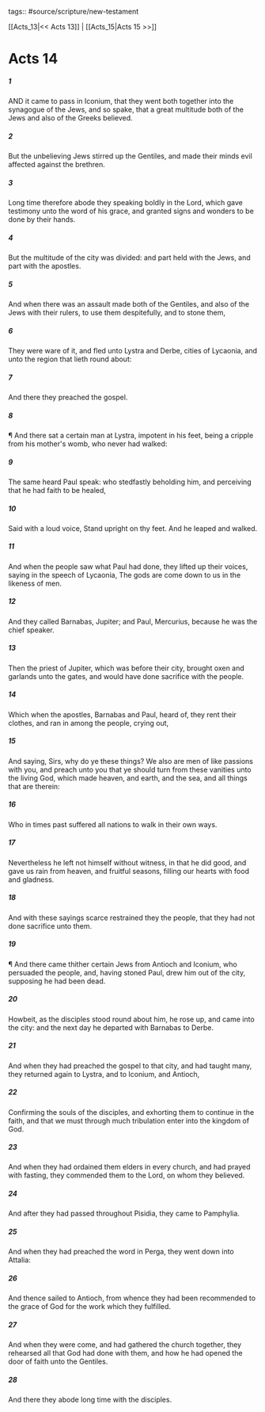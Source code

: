 tags:: #source/scripture/new-testament

[[Acts_13|<< Acts 13]] | [[Acts_15|Acts 15 >>]]

# Acts 14

##### 1

AND it came to pass in Iconium, that they went both together into the synagogue of the Jews, and so spake, that a great multitude both of the Jews and also of the Greeks believed.

##### 2

But the unbelieving Jews stirred up the Gentiles, and made their minds evil affected against the brethren.

##### 3

Long time therefore abode they speaking boldly in the Lord, which gave testimony unto the word of his grace, and granted signs and wonders to be done by their hands.

##### 4

But the multitude of the city was divided: and part held with the Jews, and part with the apostles.

##### 5

And when there was an assault made both of the Gentiles, and also of the Jews with their rulers, to use them despitefully, and to stone them,

##### 6

They were ware of it, and fled unto Lystra and Derbe, cities of Lycaonia, and unto the region that lieth round about:

##### 7

And there they preached the gospel.

##### 8

¶ And there sat a certain man at Lystra, impotent in his feet, being a cripple from his mother's womb, who never had walked:

##### 9

The same heard Paul speak: who stedfastly beholding him, and perceiving that he had faith to be healed,

##### 10

Said with a loud voice, Stand upright on thy feet. And he leaped and walked.

##### 11

And when the people saw what Paul had done, they lifted up their voices, saying in the speech of Lycaonia, The gods are come down to us in the likeness of men.

##### 12

And they called Barnabas, Jupiter; and Paul, Mercurius, because he was the chief speaker.

##### 13

Then the priest of Jupiter, which was before their city, brought oxen and garlands unto the gates, and would have done sacrifice with the people.

##### 14

Which when the apostles, Barnabas and Paul, heard of, they rent their clothes, and ran in among the people, crying out,

##### 15

And saying, Sirs, why do ye these things? We also are men of like passions with you, and preach unto you that ye should turn from these vanities unto the living God, which made heaven, and earth, and the sea, and all things that are therein:

##### 16

Who in times past suffered all nations to walk in their own ways.

##### 17

Nevertheless he left not himself without witness, in that he did good, and gave us rain from heaven, and fruitful seasons, filling our hearts with food and gladness.

##### 18

And with these sayings scarce restrained they the people, that they had not done sacrifice unto them.

##### 19

¶ And there came thither certain Jews from Antioch and Iconium, who persuaded the people, and, having stoned Paul, drew him out of the city, supposing he had been dead.

##### 20

Howbeit, as the disciples stood round about him, he rose up, and came into the city: and the next day he departed with Barnabas to Derbe.

##### 21

And when they had preached the gospel to that city, and had taught many, they returned again to Lystra, and to Iconium, and Antioch,

##### 22

Confirming the souls of the disciples, and exhorting them to continue in the faith, and that we must through much tribulation enter into the kingdom of God.

##### 23

And when they had ordained them elders in every church, and had prayed with fasting, they commended them to the Lord, on whom they believed.

##### 24

And after they had passed throughout Pisidia, they came to Pamphylia.

##### 25

And when they had preached the word in Perga, they went down into Attalia:

##### 26

And thence sailed to Antioch, from whence they had been recommended to the grace of God for the work which they fulfilled.

##### 27

And when they were come, and had gathered the church together, they rehearsed all that God had done with them, and how he had opened the door of faith unto the Gentiles.

##### 28

And there they abode long time with the disciples.
